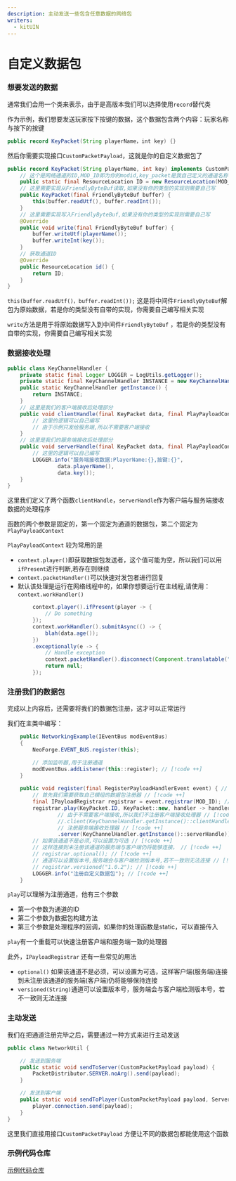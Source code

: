 ```yaml
---
description: 主动发送一些包含任意数据的网络包
writers:
  - kitUIN
---
```


# 自定义数据包

### 想要发送的数据

通常我们会用一个类来表示，由于是高版本我们可以选择使用`record`替代类

作为示例，我们想要发送玩家按下按键的数据，这个数据包含两个内容：玩家名称与按下的按键

```java
public record KeyPacket(String playerName，int key) {}
```

然后你需要实现接口`CustomPacketPayload`，这就是你的自定义数据包了

```java
public record KeyPacket(String playerName, int key) implements CustomPacketPayload {
    // 这个是网络通道的ID,MOD_ID即为你的modid,key_packet是我自己定义的通道名称
    public static final ResourceLocation ID = new ResourceLocation(MOD_ID, "key_packet");
    // 这里需要实现从FriendlyByteBuf读取,如果没有你的类型的实现则需要自己写
    public KeyPacket(final FriendlyByteBuf buffer) {
        this(buffer.readUtf(), buffer.readInt());
    }
    // 这里需要实现写入FriendlyByteBuf,如果没有你的类型的实现则需要自己写
    @Override
    public void write(final FriendlyByteBuf buffer) {
        buffer.writeUtf(playerName());
        buffer.writeInt(key());
    }
    // 获取通道ID
    @Override
    public ResourceLocation id() {
        return ID;
    }
}
```

`this(buffer.readUtf()，buffer.readInt());` 这是将中间件`FriendlyByteBuf`解包为原始数据，若是你的类型没有自带的实现，你需要自己编写相关实现

`write`方法是用于将原始数据写入到中间件`FriendlyByteBuf` ，若是你的类型没有自带的实现，你需要自己编写相关实现

### 数据接收处理

```java
public class KeyChannelHandler {
    private static final Logger LOGGER = LogUtils.getLogger();
    private static final KeyChannelHandler INSTANCE = new KeyChannelHandler ();
    public static KeyChannelHandler getInstance() {
        return INSTANCE;
    }
    // 这里是我们的客户端接收后处理部分
    public void clientHandle(final KeyPacket data, final PlayPayloadContext context) {
        // 这里的逻辑可以自己编写
        // 由于示例只发给服务端,所以不需要客户端接收
    }
    // 这里是我们的服务端接收后处理部分
    public void serverHandle(final KeyPacket data, final PlayPayloadContext context) {
        // 这里的逻辑可以自己编写
        LOGGER.info("服务端接收数据:PlayerName:{},按键:{}",
                data.playerName(),
                data.key());
    }
}
```

这里我们定义了两个函数`clientHandle`，`serverHandle`作为客户端与服务端接收数据的处理程序

函数的两个参数是固定的，第一个固定为通道的数据包，第二个固定为`PlayPayloadContext`&#x20;

`PlayPayloadContext` 较为常用的是&#x20;

* `context.player()`即获取数据包发送者，这个值可能为空，所以我们可以用`ifPresent`进行判断,若存在则继续
* `context.packetHandler()`可以快速对发包者进行回复
* 默认该处理是运行在网络线程中的，如果你想要运行在主线程,请使用：`context.workHandler()`

```java
        context.player().ifPresent(player -> {
            // Do something
        });
        context.workHandler().submitAsync(() -> {
            blah(data.age());
        })
        .exceptionally(e -> {
            // Handle exception
            context.packetHandler().disconnect(Component.translatable("my_mod.networking.failed", e.getMessage()));
            return null;
        });
```

### 注册我们的数据包

完成以上内容后，还需要将我们的数据包注册，这才可以正常运行

我们在主类中编写：

```java
    public NetworkingExample(IEventBus modEventBus)
    {
        NeoForge.EVENT_BUS.register(this);

        // 添加监听器,用于注册通道
        modEventBus.addListener(this::register); // [!code ++]
    }
    
    public void register(final RegisterPayloadHandlerEvent event) { // [!code ++]
        // 首先我们需要获取自己模组的数据包注册器 // [!code ++]
        final IPayloadRegistrar registrar = event.registrar(MOD_ID); // [!code ++]
        registrar.play(KeyPacket.ID, KeyPacket::new, handler -> handler // [!code ++]
                // 由于不需要客户端接收,所以我们不注册客户端接收处理器 // [!code ++]
                //.client(KeyChannelHandler.getInstance()::clientHandle) // [!code ++]
                // 注册服务端接收处理器 // [!code ++]
                .server(KeyChannelHandler.getInstance()::serverHandle)); // [!code ++]
        // 如果该通道不是必须,可以设置为可选 // [!code ++]
        // 这样连接到未注册该通道的服务端与客户端仍将能够连接。 // [!code ++]
        // registrar.optional(); // [!code ++]
        // 通道可以设置版本号,服务端会与客户端检测版本号,若不一致则无法连接 // [!code ++]
        // registrar.versioned("1.0.2"); // [!code ++]
        LOGGER.info("注册自定义数据包"); // [!code ++]
    }
```

`play`可以理解为注册通道，他有三个参数

* 第一个参数为通道的ID
* 第二个参数为数据包构建方法
* 第三个参数是处理程序的回调，如果你的处理函数是static，可以直接传入

`play`有一个重载可以快速注册客户端和服务端一致的处理器

此外，`IPayloadRegistrar` 还有一些常见的用法

* `optional()` 如果该通道不是必须，可以设置为可选，这样客户端(服务端)连接到未注册该通道的服务端(客户端)仍将能够保持连接
* `versioned(String)`通道可以设置版本号，服务端会与客户端检测版本号，若不一致则无法连接



### 主动发送

我们在把通道注册完毕之后，需要通过一种方式来进行主动发送

```java
public class NetworkUtil {

    // 发送到服务端
    public static void sendToServer(CustomPacketPayload payload) {
        PacketDistributor.SERVER.noArg().send(payload);
    }

    // 发送到客户端
    public static void sendToPlayer(CustomPacketPayload payload, ServerPlayer player) {
        player.connection.send(payload);
    }
}
```

这里我们直接用接口`CustomPacketPayload` 方便让不同的数据包都能使用这个函数


### 示例代码仓库

[示例代码仓库](https://github.com/kitUIN/NetworkingExample)